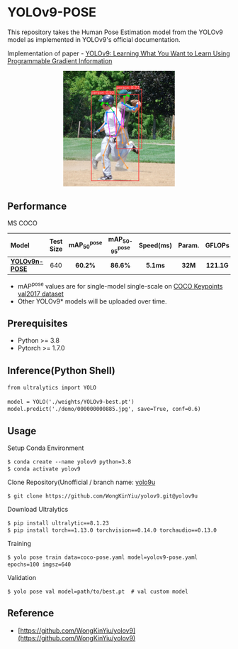 # YOLOv9-POSE

This repository takes the Human Pose Estimation model from the YOLOv9 model as implemented in YOLOv9's official documentation.

Implementation of paper - [YOLOv9: Learning What You Want to Learn Using Programmable Gradient Information](https://arxiv.org/abs/2402.13616)

<div align="center">
    <a href="./">
        <img src="./demo/inf_result/000000000872.jpg" width="50%"/>
    </a>
</div>

## Performance 

MS COCO

| Model | Test Size  | mAP<sub>50</sub><sup>pose</sup> | mAP<sub>50-95</sub><sup>pose</sup> | Speed(ms) | Param. | GFLOPs |
| :-- | :-: | :-: | :-: | :-: | :-: | :-: |
| [**YOLOv9n-POSE**](https://github.com/senseable-ai/yolov9-pose/blob/main/weights/YOLOv9-best.pt) | 640 | **60.2%** | **86.6%** | **5.1ms** | **32M** | **121.1G** |
* mAP</sub><sup>pose</sup> values are for single-model single-scale on [COCO Keypoints val2017 dataset](https://cocodataset.org/#home)
* Other YOLOv9* models will be uploaded over time.

## Prerequisites
* Python >= 3.8
* Pytorch >= 1.7.0

## Inference(Python Shell)
``` shell
from ultralytics import YOLO

model = YOLO('./weights/YOLOv9-best.pt')
model.predict('./demo/000000000885.jpg', save=True, conf=0.6)
```

## Usage

Setup Conda Environment
``` shell
$ conda create --name yolov9 python=3.8
$ conda activate yolov9
```
Clone Repository(Unofficial / branch name: [yolo9u](https://github.com/WongKinYiu/yolov9/tree/yolov9u)
``` shell
$ git clone https://github.com/WongKinYiu/yolov9.git@yolov9u
```
Download Ultralytics
``` shell
$ pip install ultralytic==8.1.23
$ pip install torch==1.13.0 torchvision==0.14.0 torchaudio==0.13.0
```
Training
``` shell
$ yolo pose train data=coco-pose.yaml model=yolov9-pose.yaml epochs=100 imgsz=640
```
Validation
``` shell
$ yolo pose val model=path/to/best.pt  # val custom model
```

## Reference

* [https://github.com/WongKinYiu/yolov9](https://github.com/WongKinYiu/yolov9)


